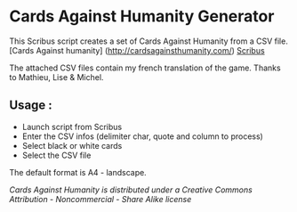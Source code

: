 # Cards Against Humanity Generator

This Scribus script creates a set of Cards Against Humanity from a CSV file.
[Cards Against humanity] (http://cardsagainsthumanity.com/)
[Scribus](http://www.scribus.net)

The attached CSV files contain my french translation of the game.
Thanks to Mathieu, Lise & Michel.

## Usage : 
* Launch script from Scribus
* Enter the CSV infos (delimiter char, quote and column to process)
* Select black or white cards
* Select the CSV file

The default format is A4 - landscape.


*Cards Against Humanity is distributed under a Creative Commons Attribution - Noncommercial - Share Alike license*